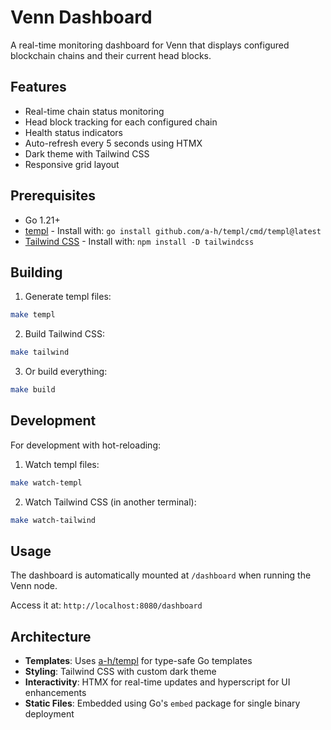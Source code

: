 # Venn Dashboard

A real-time monitoring dashboard for Venn that displays configured blockchain chains and their current head blocks.

## Features

- Real-time chain status monitoring
- Head block tracking for each configured chain
- Health status indicators
- Auto-refresh every 5 seconds using HTMX
- Dark theme with Tailwind CSS
- Responsive grid layout

## Prerequisites

- Go 1.21+
- [templ](https://github.com/a-h/templ) - Install with: `go install github.com/a-h/templ/cmd/templ@latest`
- [Tailwind CSS](https://tailwindcss.com/) - Install with: `npm install -D tailwindcss`

## Building

1. Generate templ files:
```bash
make templ
```

2. Build Tailwind CSS:
```bash
make tailwind
```

3. Or build everything:
```bash
make build
```

## Development

For development with hot-reloading:

1. Watch templ files:
```bash
make watch-templ
```

2. Watch Tailwind CSS (in another terminal):
```bash
make watch-tailwind
```

## Usage

The dashboard is automatically mounted at `/dashboard` when running the Venn node. 

Access it at: `http://localhost:8080/dashboard`

## Architecture

- **Templates**: Uses [a-h/templ](https://github.com/a-h/templ) for type-safe Go templates
- **Styling**: Tailwind CSS with custom dark theme
- **Interactivity**: HTMX for real-time updates and hyperscript for UI enhancements
- **Static Files**: Embedded using Go's `embed` package for single binary deployment
